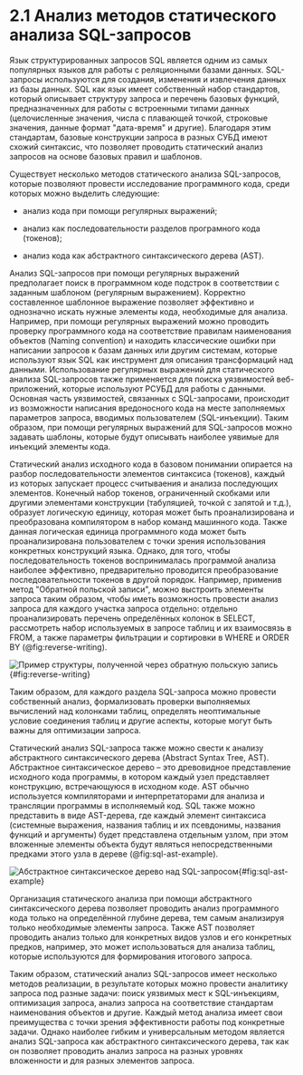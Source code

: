 # 2.1 Анализ методов статического анализа SQL-запросов

Язык структурированных запросов SQL является одним из самых популярных языков для работы 
с реляционными базами данных. SQL-запросы используются для создания, изменения 
и извлечения данных из базы данных. SQL как язык имеет собственный набор стандартов, 
который описывает структуру запроса и перечень базовых функций, предназначенных для
работы с встроенными типами данных (целочисленные значения, числа с плавающей точкой,
строковые значения, данные формат "дата-время" и другие). Благодаря этим стандартам,
базовые конструкции запроса в разных СУБД имеют схожий синтаксис, что позволяет 
проводить статический анализ запросов на основе базовых правил и шаблонов.

Существует несколько методов статического анализа SQL-запросов, которые позволяют
провести исследование программного кода, среди которых можно выделить следующие:

- анализ кода при помощи регулярных выражений;

- анализ как последовательности разделов програмного кода (токенов);

- анализ кода как абстрактного синтаксического дерева (AST).

Анализ SQL-запросов при помощи регулярных выражений предполагает поиск в 
программном коде подстрок в соответствии с заданным шаблоном (регулярным выражением).
Корректно составленное шаблонное выражение позволяет эффективно и однозначно 
искать нужные элементы кода, необходимые для анализа. Например, при помощи
регулярных выражений можно проводить проверку программного кода на соответствие
правилам наименования объектов (Naming convention) и находить классические
ошибки при написании запросов к базам данных или другим системам, которые используют
язык SQL как инструмент для описания трансформаций над данными. Использование
регулярных выражений для статического анализа SQL-запросов также применяется для
поиска уязвимостей веб-приложений, которые используют РСУБД для работы
с данными. Основная часть уязвимостей, связанных с SQL-запросами, происходит
из возможности написания вредоносного кода на месте заполняемых 
параметров запроса, вводимых пользователем (SQL-инъекции). Таким образом,
при помощи регулярных выражений для SQL-запросов можно задавать шаблоны, которые
будут описывать наиболее уявимые для инъекций элементы кода.

Статический анализ исходного кода в базовом понимании опирается 
на разбор последовательности элементов синтаксиса (токенов), каждый из которых
запускает процесс считываения и анализа последующих элементов. Конечный набор
токенов, ограниченный скобками или другими элементами конструкции (табуляцией, точкой
с запятой и т.д.), образует логическую единицу, которая может быть проанализирована и
преобразована компилятором в набор команд машинного кода. Также данная логическая единица
программного кода может быть проанализирована пользователем с точки зрения использования
конкретных конструкций языка. Однако, для того, чтобы последовательность токенов 
воспринималась программой анализа наиболее эффективно, предварительно проводится
преобразование последовательности токенов в другой порядок. Например, применив 
метод "Обратной польской записи", можно выстроить элементы запроса таким образом,
чтобы иметь возможность провести анализ запроса для каждого участка запроса
отдельно: отдельно проанализировать перечень определённых колонок в SELECT, 
рассмотреть набор используемых в запросе таблиц и их взаимосвязь в FROM, а 
также параметры фильтрации и сортировки в WHERE и ORDER BY (@fig:reverse-writing).

<!-- ! Рисунок про обратную польскую запись для SQL-запроса -->
![Пример структуры, полученной через обратную польскую запись](static/reverse_writing.png){#fig:reverse-writing}

Таким образом, для каждого раздела SQL-запроса можно провести собственный
анализ, формализовать проверки выполняемых вычислений над колонками таблиц,
определять неоптимальные условие соединения таблиц и другие аспекты, которые
могут быть важны для оптимизации запроса.

Статический анализ SQL-запроса также можно свести к анализу абстрактного
синтаксического дерева (Abstract Syntax Tree, AST). Абстрактное синтаксическое
дерево – это древовидное представление исходного кода программы, в котором 
каждый узел представляет конструкцию, встречающуюся в исходном коде. 
AST обычно используется компиляторами и интерпретаторами для анализа 
и трансляции программы в исполняемый код. SQL также можно представить в
виде AST-дерева, где каждый элемент синтаксиса (системные выражения, названия таблиц и 
их псевдонимы, названия функций и аргументы) будет представлена отдельным узлом, при
этом вложенные элементы объекта будут являться непосредственными предками
этого узла в дереве (@fig:sql-ast-example).

<!-- ! Рисунок абстрактного синтаксического дерева над SQL -->
![Абстрактное синтаксическое дерево над SQL-запросом](static/sql-ast-example.png){#fig:sql-ast-example}

Организация статического анализа при помощи абстрактного
синтаксического дерева позволяет проводить анализ программного кода только на
определённой глубине дерева, тем самым анализируя только необходимые элементы запроса.
Также AST позволяет проводить анализ только для конкретных видов узлов и его конкретных предков,
например, это может использоваться для анализа таблиц, которые используются для 
формирования итогового запроса. 

Таким образом, статический анализ SQL-запросов имеет несколько методов реализации,
в результате которых можно провести аналитику запроса под разные задачи: поиск уязвимых
мест к SQL-инъекциям, оптимизация запроса, анализ запроса на соответствие стандартам
наименования объектов и другие. Каждый метод анализа имеет свои преимущества с точки
зрения эффективности работы под конкретные задачи. Однако наиболее гибким и универсальным
методом является анализ SQL-запроса как абстрактного синтаксического дерева, так как
он позволяет проводить анализ запроса на разных уровнях вложенности и для разных
элементов запроса.